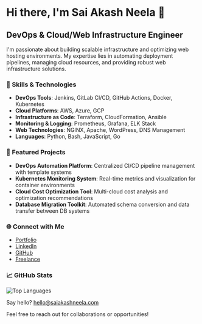 # Hi there, I'm Sai Akash Neela 👋

## DevOps & Cloud/Web Infrastructure Engineer

I'm passionate about building scalable infrastructure and optimizing web hosting environments. My expertise lies in automating deployment pipelines, managing cloud resources, and providing robust web infrastructure solutions.

### 🔧 Skills & Technologies

- **DevOps Tools**: Jenkins, GitLab CI/CD, GitHub Actions, Docker, Kubernetes
- **Cloud Platforms**: AWS, Azure, GCP
- **Infrastructure as Code**: Terraform, CloudFormation, Ansible
- **Monitoring & Logging**: Prometheus, Grafana, ELK Stack
- **Web Technologies**: NGINX, Apache, WordPress, DNS Management
- **Languages**: Python, Bash, JavaScript, Go

### 🚀 Featured Projects

- **DevOps Automation Platform**: Centralized CI/CD pipeline management with template systems
- **Kubernetes Monitoring System**: Real-time metrics and visualization for container environments
- **Cloud Cost Optimization Tool**: Multi-cloud cost analysis and optimization recommendations
- **Database Migration Toolkit**: Automated schema conversion and data transfer between DB systems

### 🌐 Connect with Me

- [Portfolio](https://saiakashneela.com)
- [LinkedIn](https://www.linkedin.com/in/saiakashneela/)
- [GitHub](https://github.com/SaiAkashNeela)
- [Freelance](https://geeksdesigns.com)

### 📈 GitHub Stats

![Top Languages](https://github-readme-stats.vercel.app/api/top-langs/?username=SaiAkashNeela&layout=compact&theme=tokyonight)

Say hello? hello@saiakashneela.com

Feel free to reach out for collaborations or opportunities! 
